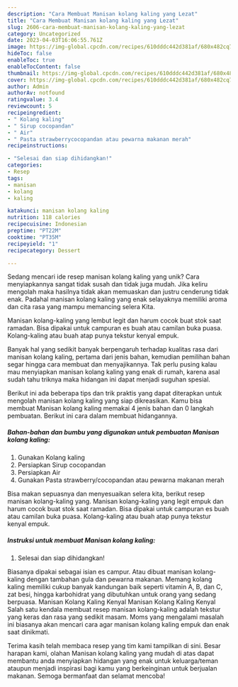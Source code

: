 ```yaml
---
description: "Cara Membuat Manisan kolang kaling yang Lezat"
title: "Cara Membuat Manisan kolang kaling yang Lezat"
slug: 2606-cara-membuat-manisan-kolang-kaling-yang-lezat
category: Uncategorized
date: 2023-04-03T16:06:55.761Z
image: https://img-global.cpcdn.com/recipes/610dddc442d381af/680x482cq70/manisan-kolang-kaling-foto-resep-utama.jpg
hideToc: false
enableToc: true
enableTocContent: false
thumbnail: https://img-global.cpcdn.com/recipes/610dddc442d381af/680x482cq70/manisan-kolang-kaling-foto-resep-utama.jpg
cover: https://img-global.cpcdn.com/recipes/610dddc442d381af/680x482cq70/manisan-kolang-kaling-foto-resep-utama.jpg
author: Admin
authorAv: notfound
ratingvalue: 3.4
reviewcount: 5
recipeingredient:
- " Kolang kaling"
- " Sirup cocopandan"
- " Air"
- " Pasta strawberrycocopandan atau pewarna makanan merah"
recipeinstructions:

- "Selesai dan siap dihidangkan!"
categories:
- Resep
tags:
- manisan
- kolang
- kaling

katakunci: manisan kolang kaling 
nutrition: 118 calories
recipecuisine: Indonesian
preptime: "PT22M"
cooktime: "PT35M"
recipeyield: "1"
recipecategory: Dessert

---
```





Sedang mencari ide resep manisan kolang kaling yang unik? Cara menyiapkannya sangat tidak susah dan tidak juga mudah. Jika keliru mengolah maka hasilnya tidak akan memuaskan dan justru cenderung tidak enak. Padahal manisan kolang kaling yang enak selayaknya memiliki aroma dan cita rasa yang mampu memancing selera Kita.





Manisan kolang-kaling yang lembut legit dan harum cocok buat stok saat ramadan. Bisa dipakai untuk campuran es buah atau camilan buka puasa. Kolang-kaling atau buah atap punya tekstur kenyal empuk.

Banyak hal yang sedikit banyak berpengaruh terhadap kualitas rasa dari manisan kolang kaling, pertama dari jenis bahan, kemudian pemilihan bahan segar hingga cara membuat dan menyajikannya. Tak perlu pusing kalau mau menyiapkan manisan kolang kaling yang enak di rumah, karena asal sudah tahu triknya maka hidangan ini dapat menjadi suguhan spesial.






Berikut ini ada beberapa tips dan trik praktis yang dapat diterapkan untuk mengolah manisan kolang kaling yang siap dikreasikan. Kamu bisa membuat Manisan kolang kaling memakai 4 jenis bahan dan 0 langkah pembuatan. Berikut ini cara dalam membuat hidangannya.

<!--inarticleads1-->

##### Bahan-bahan dan bumbu yang digunakan untuk pembuatan Manisan kolang kaling:

1. Gunakan  Kolang kaling
1. Persiapkan  Sirup cocopandan
1. Persiapkan  Air
1. Gunakan  Pasta strawberry/cocopandan atau pewarna makanan merah


Bisa makan sepuasnya dan menyesuaikan selera kita, berikut resep manisan kolang-kaling yang. Manisan kolang-kaling yang legit empuk dan harum cocok buat stok saat ramadan. Bisa dipakai untuk campuran es buah atau camilan buka puasa. Kolang-kaling atau buah atap punya tekstur kenyal empuk. 

<!--inarticleads2-->

##### Instruksi untuk membuat Manisan kolang kaling:


1. Selesai dan siap dihidangkan!

Biasanya dipakai sebagai isian es campur. Atau dibuat manisan kolang-kaling dengan tambahan gula dan pewarna makanan. Memang kolang kaling memiliki cukup banyak kandungan baik seperti vitamin A, B, dan C, zat besi, hingga karbohidrat yang dibutuhkan untuk orang yang sedang berpuasa. Manisan Kolang Kaling Kenyal Manisan Kolang Kaling Kenyal Salah satu kendala membuat resep manisan kolang-kaling adalah tekstur yang keras dan rasa yang sedikit masam. Moms yang mengalami masalah ini biasanya akan mencari cara agar manisan kolang kaling empuk dan enak saat dinikmati. 

Terima kasih telah membaca resep yang tim kami tampilkan di sini. Besar harapan kami, olahan Manisan kolang kaling yang mudah di atas dapat membantu anda menyiapkan hidangan yang enak untuk keluarga/teman ataupun menjadi inspirasi bagi kamu yang berkeinginan untuk berjualan makanan. Semoga bermanfaat dan selamat mencoba!
